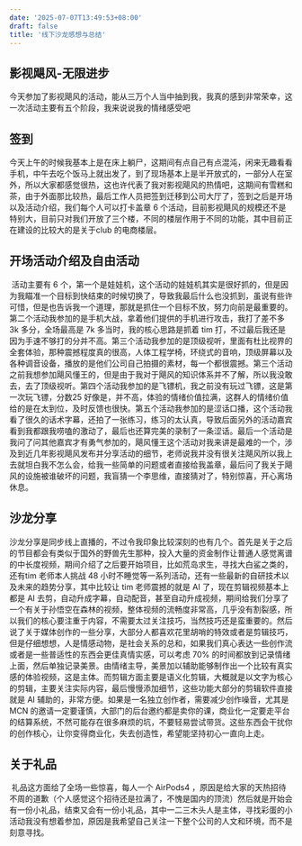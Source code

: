 ```yaml
---
date: '2025-07-07T13:49:53+08:00'
draft: false
title: '线下沙龙感想与总结'
---
```


## 影视飓风-无限进步

​	今天参加了影视飓风的活动，能从三万个人当中抽到我，我真的感到非常荣幸，这一次活动主要有五个阶段，我来说说我的情绪感受吧

## 签到

​	今天上午的时候我基本上是在床上躺尸，这期间有点自己有点混沌，闲来无趣看看手机，中午去吃个饭马上就出发了，到了现场基本上是半开放式的，一部分人在室外，所以大家都感觉很热，这也许代表了我对影视飓风的热情吧，这期间有雪糕和茶，由于外面那比较热，最后工作人员把签到迁移到公司大厅了，签到之后是开场以及活动介绍，我们每个人可以打卡盖章 6 个活动，目前影视飓风的规模还不是特别大，目前只对我们开放了三个楼，不同的楼层作用于不同的功能，其中目前正在建设的比较大的是关于club 的电商楼层。

## 开场活动介绍及自由活动

​	活动主要有 6 个，第一个是娃娃机，这个活动的娃娃机其实是很好抓的，但是因为我瞄准一个目标到快结束的时候切换了，导致我最后什么也没抓到，虽说有些许可惜，但是也告诉我一个道理，那就是抓住一个目标不放，努力向前是最重要的。第二个活动我参加的是手机大战，拿着他们提供的手机进行攻击，我打了差不多 3k 多分，全场最高是 7k 多当时，我的核心思路是抓着 tim 打，不过最后我还是因为手速不够打的分并不高。第三个活动我参加的是顶级视听，里面有杜比视界的全套体验，那种震撼程度真的很高，人体工程学椅，环绕式的音响，顶级屏幕以及各种调音设备，播放的是他们公司自己拍摄的素材，每一个都很震撼。第三个活动之前我想参加飓风懂王的，但是由于我对于飓风的知识体系并不了解，所以我没敢去，去了顶级视听。第四个活动我参加的是飞镖机，我之前没有玩过飞镖，这是第一次玩飞镖，分数25 好像是，并不高，体验的情绪价值拉满，这群人的情绪价值给的是在太到位，及时反馈也很快。第五个活动我参加的是涩话口播，这个活动我看了很久的话术字幕，还拍了一张练习，练习的太认真，导致后面另外的活动嘉宾看到我都跟我唠嗑的激动了，最后也还算完美的录制了一条涩话。最后一个活动是我问了问其他嘉宾才有勇气参加的，飓风懂王这个活动对我来讲是最难的一个，涉及到近几年影视飓风发布并分享活动的细节，老师说我并没有很关注飓风所以我上去就坦白我不怎么会，给我一些简单的问题或者直接给我盖章，最后问了我关于飓风的设施被谁破坏的问题，我盲猜一个李思维，直接猜对了，特别惊喜，开心离场休息。

## 沙龙分享

​	沙龙分享是同步线上直播的，不过令我印象比较深刻的也有几个。首先是关于之后的节目都会有类似于国外的野兽先生那种，投入大量的资金制作让普通人感觉离谱的中长度视频，期间介绍了之后要开始项目，比如荒岛求生，寻找大白鲨之类的，还有tim 老师本人挑战 48 小时不睡觉等一系列活动，还有一些最新的自研技术以及未来的趋势分享，其中比较让 tim 老师震撼的就是 AI 了，现在剪辑视频基本上都是 AI 去剪，自动升成字幕，自动配音，甚至自动升成视频，期间给我们分享了一个有关于孙悟空在森林的视频，整体视频的流畅度非常高，几乎没有割裂感，所以我们的核心要注重于内容，不需要太过关注技巧，当然技巧还是蛮重要的。然后说了关于媒体创作的一些分享，大部分人都喜欢花里胡哨的特效或者是剪辑技巧，但是仔细想想，人是情感动物，是社会关系的总和，如果我们真心表达一些创作流或者是一些普适性的东西会更佳真情实感，可以考虑 70% 的时间都放到记录情绪上面，然后单独记录美景。由情绪主导，美景加以辅助能够制作出一个比较有真实感的体验视频，这是主体。而剪辑方面主要是语义化剪辑，大概就是以文字为核心的剪辑，主要关注实际内容，最后慢慢添加细节，这些功能大部分的剪辑软件直接就是 AI 辅助的，非常方便。如果是一名独立创作者，需要减少创作噪音，尤其是 MCN 的邀请一定要谨慎，大部门的后台邀约都是卖你的课，商业化一定要走平台的结算系统，不然可能存在很多麻烦的坑，不要轻易尝试带货。这些东西会干扰你的创作核心，让你变得商业化，失去创造性，希望能坚持初心一直向上走。

## 关于礼品

​	礼品这方面给了全场一些惊喜，每人一个 AirPods4 ，原因是给大家的天热招待不周的道歉（个人感觉这个招待还是拉满了，不愧是国内的顶流）然后就是开始会有一份小礼品，结束又会有一份小礼品，其中一二三木头人是主体，寻找彩蛋的小活动我没有想着参加，原因是我希望自己关注一下整个公司的人文和环境，而不是刻意寻找。
